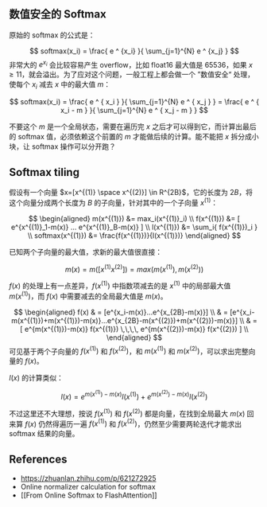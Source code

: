 
## 数值安全的 Softmax

原始的 softmax 的公式是：

$$
 softmax(x_i) = \frac{ e ^ {x_i} }{ \sum_{j=1}^{N} e ^ {x_j} }
$$
非常大的 $e ^ {x_i}$ 会比较容易产生 overflow，比如 float16 最大值是 65536，如果 $x \ge 11$，就会溢出。为了应对这个问题，一般工程上都会做一个 ”数值安全“ 处理，使每个 $x_i$ 减去 $x$ 中的最大值 $m$：
	
$$ 
softmax(x_i) =
  \frac{ e ^ { x_i } }{ \sum_{j=1}^{N} e ^ { x_j }  } = 
  \frac{ e ^ { x_i  - m } }{ \sum_{j=1}^{N} e ^ { x_j - m }  }
$$

不要这个 $m$ 是一个全局状态，需要在遍历完 $x$ 之后才可以得到它，而计算出最后的 softmax 值，必须依赖这个前置的 $m$ 才能做后续的计算。能不能把 $x$ 拆分成小块，让 softmax 操作可以分开跑？

## Softmax tiling

假设有一个向量 $x=[x^{(1)} \space  x^{(2)}] \in R^{2B}$，它的长度为 $2B$，将这个向量分成两个长度为 $B$ 的子向量，针对其中的一个子向量 $x^{(1)}$：

$$
\begin{aligned}
  m(x^{(1)}) &= max_i(x^{(1)}_i) \\
  f(x^{(1)}) &= [ e^{x^{(1)}_1-m(x)} ... e^{x^{(1)}_B-m(x)} ] \\
  l(x^{(1)}) &= \sum_i{ f(x^{(1)})_i } \\
  softmax(x^{(1)}) &= \frac{f(x^{(1)})}{l(x^{(1)})}
\end{aligned}
$$

已知两个子向量的最大值，求新的最大值很直接：

$$
  m(x) = m([x^{(1)} x^{(2)}]) = max(m(x^{(1)}), m(x^{(2)}))
$$

$f(x)$ 的处理上有一点差异，$f(x^{(1)})$ 中指数项减去的是 $x^{(1)}$ 中的局部最大值 $m(x^{(1)})$，而 $f(x)$ 中需要减去的全局最大值是 $m(x)$。

$$
\begin{aligned}
  f(x) & = [e^{x_i-m(x)}...e^{x_{2B}-m(x)}] \\
       & = [e^{x_i-m(x^{(1)})+m(x^{(1)})-m(x)}...e^{x_{2B}-m(x^{(2)})+m(x^{(2)})-m(x)}] \\
       & = [ 
         e^{m(x^{(1)})-m(x)} f(x^{(1)}) \,\,\,\,
         e^{m(x^{(2)})-m(x)} f(x^{(2)}) ] \\
\end{aligned}
$$
可见基于两个子向量的 $f(x^{(1)})$ 和 $f(x^{(2)})$，和 $m(x^{(1)})$ 和 $m(x^{(2)})$，可以求出完整向量的 $f(x)$。

$l(x)$ 的计算类似：

$$
l(x) = e^{m(x^{(1)})-m(x)} l(x^{(1)}) +
         e^{m(x^{(2)})-m(x)} l(x^{(2)})
$$

不过这里还不大理想，按说 $f(x^{(1)})$ 和 $f(x^{(2)})$ 都是向量，在找到全局最大 $m(x)$ 回来算 $f(x)$ 仍然得遍历一遍 $f(x^{(1)})$ 和 $f(x^{(2)})$，仍然至少需要两轮迭代才能求出 softmax 结果的向量。


## References
- https://zhuanlan.zhihu.com/p/621272925
- Online normalizer calculation for softmax
- [[From Online Softmax to FlashAttention]]


